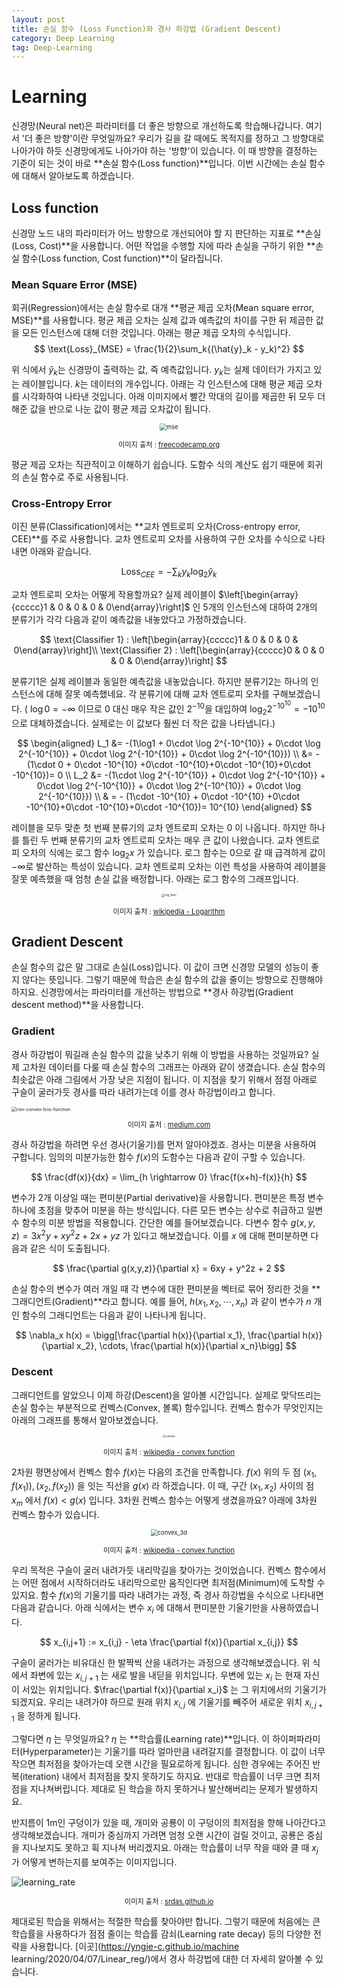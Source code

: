 ```yaml
---
layout: post
title: 손실 함수 (Loss Function)와 경사 하강법 (Gradient Descent)
category: Deep Learning
tag: Deep-Learning
---
```




# Learning

신경망(Neural net)은 파라미터를 더 좋은 방향으로 개선하도록 학습해나갑니다. 여기서 '더 좋은 방향'이란 무엇일까요? 우리가 길을 갈 때에도 목적지를 정하고 그 방향대로 나아가야 하듯 신경망에게도 나아가야 하는 '방향'이 있습니다. 이 때 방향을 결정하는 기준이 되는 것이 바로 **손실 함수(Loss function)**입니다. 이번 시간에는 손실 함수에 대해서 알아보도록 하겠습니다.



## Loss function

신경망 노드 내의 파라미터가 어느 방향으로 개선되어야 할 지 판단하는 지표로 **손실(Loss, Cost)**을 사용합니다. 어떤 작업을 수행할 지에 따라 손실을 구하기 위한 **손실 함수(Loss function, Cost function)**이 달라집니다.

### Mean Square Error (MSE)

회귀(Regression)에서는 손실 함수로 대개 **평균 제곱 오차(Mean square error, MSE)**를 사용합니다. 평균 제곱 오차는 실제 값과 예측값의 차이를 구한 뒤 제곱한 값을 모든 인스턴스에 대해 더한 것입니다. 아래는 평균 제곱 오차의 수식입니다.
$$
\text{Loss}_{MSE} = \frac{1}{2}\sum_k{(\hat{y}_k - y_k)^2}
$$


위 식에서 $\hat{y}_k$는 신경망이 출력하는 값, 즉 예측값입니다. $y_k$는 실제 데이터가 가지고 있는 레이블입니다. $k$는 데이터의 개수입니다. 아래는 각 인스턴스에 대해 평균 제곱 오차를 시각화하여 나타낸 것입니다. 아래 이미지에서 빨간 막대의 길이를 제곱한 뒤 모두 더해준 값을 반으로 나눈 값이 평균 제곱 오차값이 됩니다.

<p align="center"><img src="https://cdn-media-1.freecodecamp.org/images/MNskFmGPKuQfMLdmpkT-X7-8w2cJXulP3683" alt="mse" style="zoom: 67%;" /></p>

<p align="center" style="font-size:80%">이미지 출처 : <a href="https://www.freecodecamp.org/news/machine-learning-mean-squared-error-regression-line-c7dde9a26b93/">freecodecamp.org</a></p>

평균 제곱 오차는 직관적이고 이해하기 쉽습니다. 도함수 식의 계산도 쉽기 때문에 회귀의 손실 함수로 주로 사용됩니다.

### Cross-Entropy Error

이진 분류(Classification)에서는 **교차 엔트로피 오차(Cross-entropy error, CEE)**를 주로 사용합니다. 교차 엔트로피 오차를 사용하여 구한 오차를 수식으로 나타내면 아래와 같습니다.


$$
\text{Loss}_{CEE} = -\sum_k{y_k\log_2{\hat{y}_k}}
$$

교차 엔트로피 오차는 어떻게 작용할까요? 실제 레이블이 $\left[\begin{array}{ccccc}1 & 0 & 0 & 0 & 0\end{array}\right]$ 인 5개의 인스턴스에 대하여 2개의 분류기가 각각 다음과 같이 예측값을 내놓았다고 가정하겠습니다.



$$
\text{Classifier 1} : \left[\begin{array}{ccccc}1 & 0 & 0 & 0 & 0\end{array}\right]\\
\text{Classifier 2} : \left[\begin{array}{ccccc}0 & 0 & 0 & 0 & 0\end{array}\right]
$$



분류기1은 실제 레이블과 동일한 예측값을 내놓았습니다. 하지만 분류기2는 하나의 인스턴스에 대해 잘못 예측했네요. 각 분류기에 대해 교차 엔트로피 오차를 구해보겠습니다. ( $\log0 = -\infty$ 이므로 $0$ 대신 매우 작은 값인 $2^{-10}$을 대입하여 $\log_2 2^{-10^{10}} = -10^{10}$으로 대체하겠습니다. 실제로는 이 값보다 훨씬 더 작은 값을 나타냅니다.)



$$
\begin{aligned}
L_1 &= -(1\log1 + 0\cdot \log 2^{-10^{10}} + 0\cdot \log 2^{-10^{10}} + 0\cdot \log 2^{-10^{10}} + 0\cdot \log 2^{-10^{10}}) \\
&= - (1\cdot 0 + 0\cdot -10^{10} +0\cdot -10^{10}+0\cdot -10^{10}+0\cdot -10^{10})= 0 \\
L_2 &= -(1\cdot \log 2^{-10^{10}} + 0\cdot \log 2^{-10^{10}} + 0\cdot \log 2^{-10^{10}} + 0\cdot \log 2^{-10^{10}} + 0\cdot \log 2^{-10^{10}}) \\
& = - (1\cdot -10^{10} + 0\cdot -10^{10} +0\cdot -10^{10}+0\cdot -10^{10}+0\cdot -10^{10})= 10^{10}
\end{aligned}
$$



레이블을 모두 맞춘 첫 번째 분류기의 교차 엔트로피 오차는 $0$ 이 나옵니다. 하지만 하나를 틀린 두 번째 분류기의 교차 엔트로피 오차는 매우 큰 값이 나왔습니다. 교차 엔트로피 오차의 식에는 로그 함수 $\log_2x$ 가 있습니다. 로그 함수는 $0$으로 갈 때 급격하게 값이 $-\infty$로 발산하는 특성이 있습니다. 교차 엔트로피 오차는 이런 특성을 사용하여 레이블을 잘못 예측했을 때 엄청 손실 값을 배정합니다. 아래는 로그 함수의 그래프입니다.

<p align="center"><img src="https://upload.wikimedia.org/wikipedia/commons/thumb/1/17/Binary_logarithm_plot_with_ticks.svg/1280px-Binary_logarithm_plot_with_ticks.svg.png" alt="log_func" style="zoom: 33%;" /></p>

<p align="center" style="font-size:80%">이미지 출처 : <a href="https://en.wikipedia.org/wiki/Logarithm">wikipedia - Logarithm</a></p>

## Gradient Descent

손실 함수의 값은 말 그대로 손실(Loss)입니다. 이 값이 크면 신경망 모델의 성능이 좋지 않다는 뜻입니다. 그렇기 때문에 학습은 손실 함수의 값을 줄이는 방향으로 진행해야 하지요. 신경망에서는 파라미터를 개선하는 방법으로 **경사 하강법(Gradient descent method)**을 사용합니다.

### Gradient

경사 하강법이 뭐길래 손실 함수의 값을 낮추기 위해 이 방법을 사용하는 것일까요? 실제 고차원 데이터를 다룰 때 손실 함수의 그래프는 아래와 같이 생겼습니다. 손실 함수의 최솟값은 아래 그림에서 가장 낮은 지점이 됩니다. 이 지점을 찾기 위해서 점점 아래로 구슬이 굴러가듯 경사를 따라 내려가는데 이를 경사 하강법이라고 합니다.

<img src="https://miro.medium.com/max/750/1*DHootdFfDVov_7BDt35-gA.png" alt="non-convex-loss-function" style="zoom:50%;" />

<p align="center" style="font-size:80%">이미지 출처 : <a href="https://medium.com/swlh/non-convex-optimization-in-deep-learning-26fa30a2b2b3">medium.com</a></p>

경사 하강법을 하려면 우선 경사(기울기)를 먼저 알아야겠죠. 경사는 미분을 사용하여 구합니다. 임의의 미분가능한 함수 $f(x)$의 도함수는 다음과 같이 구할 수 있습니다.

$$
\frac{df(x)}{dx} = \lim_{h \rightarrow 0} \frac{f(x+h)-f(x)}{h}
$$

변수가 2개 이상일 때는 편미분(Partial derivative)을 사용합니다. 편미분은 특정 변수 하나에 초점을 맞추어 미분을 하는 방식입니다. 다른 모든 변수는 상수로 취급하고 일변수 함수의 미분 방법을 적용합니다. 간단한 예를 들어보겠습니다. 다변수 함수 $g(x, y, z) = 3 x^2 y + x y^2 z + 2x + yz$ 가 있다고 해보겠습니다. 이를 $x$ 에 대해 편미분하면 다음과 같은 식이 도출됩니다.

$$
\frac{\partial g(x,y,z)}{\partial x} = 6xy + y^2z + 2
$$

손실 함수의 변수가 여러 개일 때 각 변수에 대한 편미분을 벡터로 묶어 정리한 것을 **그래디언트(Gradient)**라고 합니다. 예를 들어, $h(x_1, x_2, \cdots, x_n)$ 과 같이 변수가 $n$ 개인 함수의 그래디언트는 다음과 같이 나타나게 됩니다.

$$
\nabla_x h(x) = \bigg[\frac{\partial h(x)}{\partial x_1}, \frac{\partial h(x)}{\partial x_2}, \cdots, \frac{\partial h(x)}{\partial x_n}\bigg]
$$

### Descent

그래디언트를 알았으니 이제 하강(Descent)을 알아볼 시간입니다. 실제로 맞닥뜨리는 손실 함수는 부분적으로 컨벡스(Convex, 볼록) 함수입니다. 컨벡스 함수가 무엇인지는 아래의 그래프를 통해서 알아보겠습니다.

<p align="center"><img src="https://upload.wikimedia.org/wikipedia/commons/thumb/c/c7/ConvexFunction.svg/1920px-ConvexFunction.svg.png" alt="convex" style="zoom:30%;" /></p>

<p align="center" style="font-size:80%">이미지 출처 : <a href="https://en.wikipedia.org/wiki/Convex_function">wikipedia - convex function</a></p>

2차원 평면상에서 컨벡스 함수 $f(x)$는 다음의 조건을 만족합니다. $f(x)$ 위의 두 점 $(x_1, f(x_1)), (x_2, f(x_2))$ 을 잇는 직선을 $g(x)$ 라 하겠습니다. 이 때, 구간 $(x_1, x_2)$ 사이의 점 $x_m$ 에서 $f(x) < g(x)$ 입니다. 3차원 컨벡스 함수는 어떻게 생겼을까요? 아래에 3차원 컨벡스 함수가 있습니다.

<p align="center"><img src="https://upload.wikimedia.org/wikipedia/commons/6/6e/Grafico_3d_x2%2Bxy%2By2.png" alt="convex_3d" style="zoom: 67%;" /></p>

<p align="center" style="font-size:80%">이미지 출처 : <a href="https://en.wikipedia.org/wiki/Convex_function">wikipedia - convex function</a></p>

우리 목적은 구슬이 굴러 내려가듯 내리막길을 찾아가는 것이었습니다. 컨벡스 함수에서는 어떤 점에서 시작하더라도 내리막으로만 움직인다면 최저점(Minimum)에 도착할 수 있지요. 함수 $f(x)$의 기울기를 따라 내려가는 과정, 즉 경사 하강법을 수식으로 나타내면 다음과 같습니다. 아래 식에서는 변수 $x_i$ 에 대해서 편미분한 기울기만을 사용하였습니다.


$$
x_{i,j+1} := x_{i,j} - \eta \frac{\partial f(x)}{\partial x_{i,j}}
$$



구슬이 굴러가는 비유대신 한 발짝씩 산을 내려가는 과정으로 생각해보겠습니다. 위 식에서 좌변에 있는 $x_{i,j+1}$ 는 새로 발을 내딛을 위치입니다. 우변에 있는 $x_i$ 는 현재 자신이 서있는 위치입니다. $\frac{\partial f(x)}{\partial x_i}$ 는 그 위치에서의 기울기가 되겠지요. 우리는 내려가야 하므로 원래 위치 $x_{i,j}$ 에 기울기를 빼주어 새로운 위치 $x_{i,j+1}$ 을 정하게 됩니다.

그렇다면 $\eta$ 는 무엇일까요? $\eta$ 는 **학습률(Learning rate)**입니다. 이 하이퍼파라미터(Hyperparameter)는 기울기를 따라 얼마만큼 내려갈지를 결정합니다. 이 값이 너무 작으면 최저점을 찾아가는데 오랜 시간을 필요로하게 됩니다. 심한 경우에는 주어진 반복(iteration) 내에서 최저점을 찾지 못하기도 하지요. 반대로 학습률이 너무 크면 최저점을 지나쳐버립니다. 제대로 된 학습을 하지 못하거나 발산해버리는 문제가 발생하지요.

반지름이 1m인 구덩이가 있을 때, 개미와 공룡이 이 구덩이의 최저점을 향해 나아간다고 생각해보겠습니다. 개미가 중심까지 가려면 엄청 오랜 시간이 걸릴 것이고, 공룡은 중심을 지나보지도 못하고 휙 지나쳐 버리겠지요. 아래는 학습률이 너무 작을 때와 클 때 $x_j$ 가 어떻게 변하는지를 보여주는 이미지입니다.



![learning_rate](https://srdas.github.io/DLBook/DL_images/TNN2.png)

<p align="center" style="font-size:80%">이미지 출처 : <a href="https://srdas.github.io/DLBook/GradientDescentTechniques.html#issues-with-gradient-descent">srdas.github.io</a></p>

제대로된 학습을 위해서는 적절한 학습률 찾아야만 합니다. 그렇기 때문에 처음에는 큰 학습률을 사용하다가 점점 줄이는 학습률 감쇠(Learning rate decay) 등의 다양한 전략을 사용합니다. [이곳](https://yngie-c.github.io/machine learning/2020/04/07/Linear_reg/)에서 경사 하강법에 대한 더 자세히 알아볼 수 있습니다.
